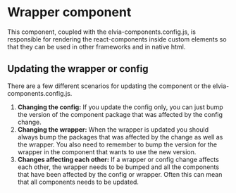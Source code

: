 # Wrapper component

This component, coupled with the elvia-components.config.js, is responsible for rendering the react-components
inside custom elements so that they can be used in other frameworks and in native html.

## Updating the wrapper or config

There are a few different scenarios for updating the component or the elvia-components.config.js.

1. **Changing the config:** If you update the config only, you can just bump the version of the component
   package that was affected by the config change.
2. **Changing the wrapper:** When the wrapper is updated you should always bump the packages that was affected
   by the change as well as the wrapper. You also need to remember to bump the version for the wrapper in the
   component that wants to use the new version.
3. **Changes affecting each other:** If a wrapper or config change affects each other, the wrapper needs to be
   bumped and all the components that have been affected by the config or wrapper. Often this can mean that
   all components needs to be updated.
